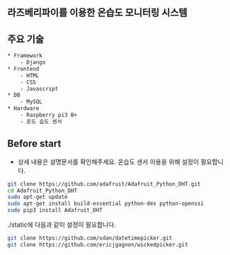 ## 라즈베리파이를 이용한 온습도 모니터링 시스템

## 주요 기술
```sh
* Framework
    - Django
* Frontend
    - HTML
    - CSS
    - Javascript
* DB
    - MySQL
* Hardware
    - Raspberry pi3 B+
    - 온도 습도 센서
```

## Before start
- 상세 내용은 설명문서를 확인해주세요.
온습도 센서 이용을 위해 설정이 필요합니다.
```sh
git clone https://github.com/adafruit/Adafruit_Python_DHT.git
cd Adafruit_Python_DHT
sudo apt-get update
sudo apt-get install build-essential python-dev python-openssi
sudo pip3 install Adafruit_DHT
```

./static에 다음과 같이 설정이 필요합니다.
```sh
git clone https://github.com/xdan/datetimepicker.git
git clone https://github.com/ericjgagnon/wickedpicker.git
```



